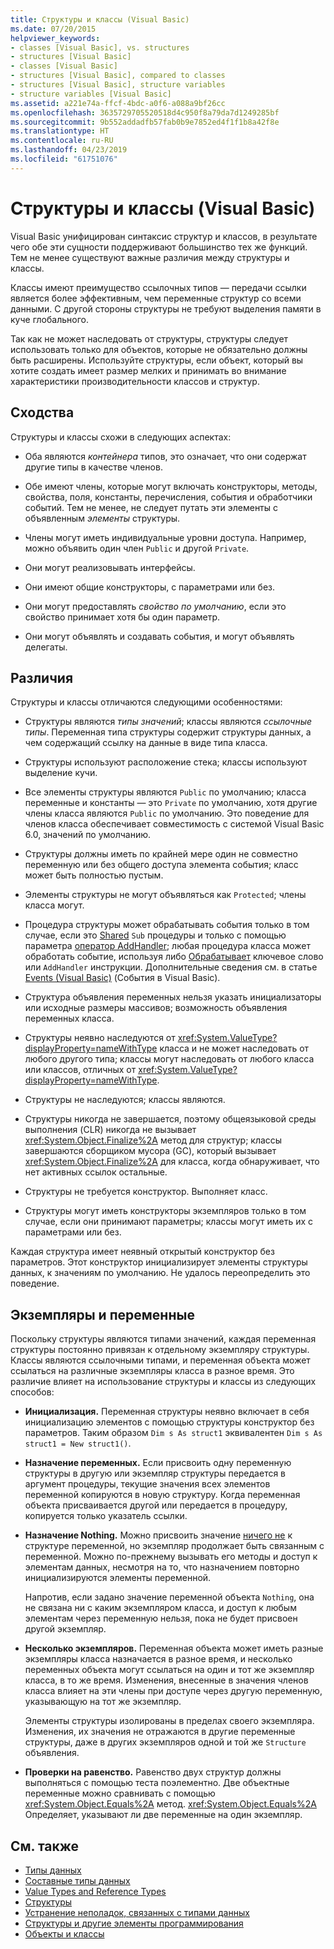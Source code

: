 ```yaml
---
title: Структуры и классы (Visual Basic)
ms.date: 07/20/2015
helpviewer_keywords:
- classes [Visual Basic], vs. structures
- structures [Visual Basic]
- classes [Visual Basic]
- structures [Visual Basic], compared to classes
- structures [Visual Basic], structure variables
- structure variables [Visual Basic]
ms.assetid: a221e74a-ffcf-4bdc-a0f6-a088a9bf26cc
ms.openlocfilehash: 3635729705520518d4c950f8a79da7d1249285bf
ms.sourcegitcommit: 9b552addadfb57fab0b9e7852ed4f1f1b8a42f8e
ms.translationtype: HT
ms.contentlocale: ru-RU
ms.lasthandoff: 04/23/2019
ms.locfileid: "61751076"
---
```

# <a name="structures-and-classes-visual-basic"></a>Структуры и классы (Visual Basic)
Visual Basic унифицирован синтаксис структур и классов, в результате чего обе эти сущности поддерживают большинство тех же функций. Тем не менее существуют важные различия между структуры и классы.  
  
 Классы имеют преимущество ссылочных типов — передачи ссылки является более эффективным, чем переменные структур со всеми данными. С другой стороны структуры не требуют выделения памяти в куче глобального.  
  
 Так как не может наследовать от структуры, структуры следует использовать только для объектов, которые не обязательно должны быть расширены. Используйте структуры, если объект, который вы хотите создать имеет размер мелких и принимать во внимание характеристики производительности классов и структур.  
  
## <a name="similarities"></a>Сходства  
 Структуры и классы схожи в следующих аспектах:  
  
- Оба являются *контейнера* типов, это означает, что они содержат другие типы в качестве членов.  
  
- Обе имеют члены, которые могут включать конструкторы, методы, свойства, поля, константы, перечисления, события и обработчики событий. Тем не менее, не следует путать эти элементы с объявленным *элементы* структуры.  
  
- Члены могут иметь индивидуальные уровни доступа. Например, можно объявить один член `Public` и другой `Private`.  
  
- Они могут реализовывать интерфейсы.  
  
- Они имеют общие конструкторы, с параметрами или без.  
  
- Они могут предоставлять *свойство по умолчанию*, если это свойство принимает хотя бы один параметр.  
  
- Они могут объявлять и создавать события, и могут объявлять делегаты.  
  
## <a name="differences"></a>Различия  
 Структуры и классы отличаются следующими особенностями:  
  
- Структуры являются *типы значений*; классы являются *ссылочные типы*. Переменная типа структуры содержит структуры данных, а чем содержащий ссылку на данные в виде типа класса.  
  
- Структуры используют расположение стека; классы используют выделение кучи.  
  
- Все элементы структуры являются `Public` по умолчанию; класса переменные и константы — это `Private` по умолчанию, хотя другие члены класса являются `Public` по умолчанию. Это поведение для членов класса обеспечивает совместимость с системой Visual Basic 6.0, значений по умолчанию.  
  
- Структуры должны иметь по крайней мере один не совместно переменную или без общего доступа элемента события; класс может быть полностью пустым.  
  
- Элементы структуры не могут объявляться как `Protected`; члены класса могут.  
  
- Процедура структуры может обрабатывать события только в том случае, если это [Shared](../../../../visual-basic/language-reference/modifiers/shared.md) `Sub` процедуры и только с помощью параметра [оператор AddHandler](../../../../visual-basic/language-reference/statements/addhandler-statement.md); любая процедура класса может обработать событие, используя либо [ Обрабатывает](../../../../visual-basic/language-reference/statements/handles-clause.md) ключевое слово или `AddHandler` инструкции. Дополнительные сведения см. в статье [Events (Visual Basic)](../../../../visual-basic/programming-guide/language-features/events/index.md) (События в Visual Basic).  
  
- Структура объявления переменных нельзя указать инициализаторы или исходные размеры массивов; возможность объявления переменных класса.  
  
- Структуры неявно наследуются от <xref:System.ValueType?displayProperty=nameWithType> класса и не может наследовать от любого другого типа; классы могут наследовать от любого класса или классов, отличных от <xref:System.ValueType?displayProperty=nameWithType>.  
  
- Структуры не наследуются; классы являются.  
  
- Структуры никогда не завершается, поэтому общеязыковой среды выполнения (CLR) никогда не вызывает <xref:System.Object.Finalize%2A> метод для структур; классы завершаются сборщиком мусора (GC), который вызывает <xref:System.Object.Finalize%2A> для класса, когда обнаруживает, что нет активных ссылок остальные.  
  
- Структуры не требуется конструктор. Выполняет класс.  
  
- Структуры могут иметь конструкторы экземпляров только в том случае, если они принимают параметры; классы могут иметь их с параметрами или без.  
  
 Каждая структура имеет неявный открытый конструктор без параметров. Этот конструктор инициализирует элементы структуры данных, к значениям по умолчанию. Не удалось переопределить это поведение.  
  
## <a name="instances-and-variables"></a>Экземпляры и переменные  
 Поскольку структуры являются типами значений, каждая переменная структуры постоянно привязан к отдельному экземпляру структуры. Классы являются ссылочными типами, и переменная объекта может ссылаться на различные экземпляры класса в разное время. Это различие влияет на использование структуры и классы из следующих способов:  
  
- **Инициализация.** Переменная структуры неявно включает в себя инициализацию элементов с помощью структуры конструктор без параметров. Таким образом `Dim s As struct1` эквивалентен `Dim s As struct1 = New struct1()`.  
  
- **Назначение переменных.** Если присвоить одну переменную структуры в другую или экземпляр структуры передается в аргумент процедуры, текущие значения всех элементов переменной копируются в новую структуру. Когда переменная объекта присваивается другой или передается в процедуру, копируется только указатель ссылки.  
  
- **Назначение Nothing.** Можно присвоить значение [ничего не](../../../../visual-basic/language-reference/nothing.md) к структуре переменной, но экземпляр продолжает быть связанным с переменной. Можно по-прежнему вызывать его методы и доступ к элементам данных, несмотря на то, что назначением повторно инициализируются элементы переменной.  
  
     Напротив, если задано значение переменной объекта `Nothing`, она не связана ни с каким экземпляром класса, и доступ к любым элементам через переменную нельзя, пока не будет присвоен другой экземпляр.  
  
- **Несколько экземпляров.** Переменная объекта может иметь разные экземпляры класса назначается в разное время, и несколько переменных объекта могут ссылаться на один и тот же экземпляр класса, в то же время. Изменения, внесенные в значения членов класса влияет на эти члены при доступе через другую переменную, указывающую на тот же экземпляр.  
  
     Элементы структуры изолированы в пределах своего экземпляра. Изменения, их значения не отражаются в другие переменные структуры, даже в других экземпляров одной и той же `Structure` объявления.  
  
- **Проверки на равенство.** Равенство двух структур должны выполняться с помощью теста поэлементно. Две объектные переменные можно сравнивать с помощью <xref:System.Object.Equals%2A> метод. <xref:System.Object.Equals%2A> Определяет, указывают ли две переменные на один экземпляр.  
  
## <a name="see-also"></a>См. также

- [Типы данных](../../../../visual-basic/programming-guide/language-features/data-types/index.md)
- [Составные типы данных](../../../../visual-basic/programming-guide/language-features/data-types/composite-data-types.md)
- [Value Types and Reference Types](../../../../visual-basic/programming-guide/language-features/data-types/value-types-and-reference-types.md)
- [Структуры](../../../../visual-basic/programming-guide/language-features/data-types/structures.md)
- [Устранение неполадок, связанных с типами данных](../../../../visual-basic/programming-guide/language-features/data-types/troubleshooting-data-types.md)
- [Структуры и другие элементы программирования](../../../../visual-basic/programming-guide/language-features/data-types/structures-and-other-programming-elements.md)
- [Объекты и классы](../../../../visual-basic/programming-guide/language-features/objects-and-classes/index.md)
